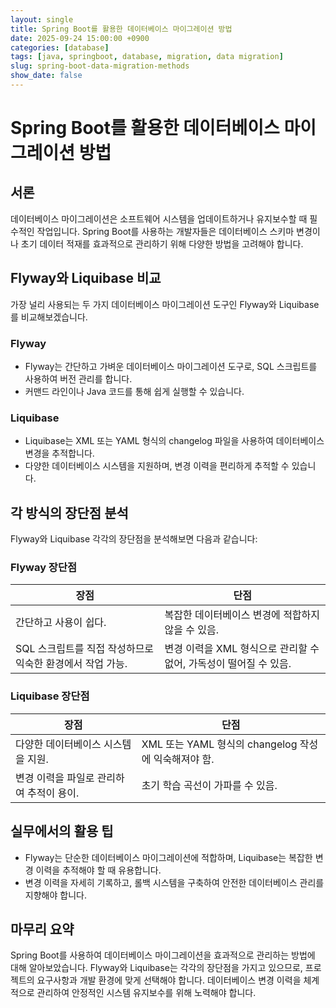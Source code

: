 ```yaml
---
layout: single
title: Spring Boot를 활용한 데이터베이스 마이그레이션 방법
date: 2025-09-24 15:00:00 +0900
categories: [database]
tags: [java, springboot, database, migration, data migration]
slug: spring-boot-data-migration-methods
show_date: false
---
```


# Spring Boot를 활용한 데이터베이스 마이그레이션 방법

## 서론
데이터베이스 마이그레이션은 소프트웨어 시스템을 업데이트하거나 유지보수할 때 필수적인 작업입니다. Spring Boot를 사용하는 개발자들은 데이터베이스 스키마 변경이나 초기 데이터 적재를 효과적으로 관리하기 위해 다양한 방법을 고려해야 합니다.

## Flyway와 Liquibase 비교
가장 널리 사용되는 두 가지 데이터베이스 마이그레이션 도구인 Flyway와 Liquibase를 비교해보겠습니다.

### Flyway
- Flyway는 간단하고 가벼운 데이터베이스 마이그레이션 도구로, SQL 스크립트를 사용하여 버전 관리를 합니다.
- 커맨드 라인이나 Java 코드를 통해 쉽게 실행할 수 있습니다.

### Liquibase
- Liquibase는 XML 또는 YAML 형식의 changelog 파일을 사용하여 데이터베이스 변경을 추적합니다.
- 다양한 데이터베이스 시스템을 지원하며, 변경 이력을 편리하게 추적할 수 있습니다.

## 각 방식의 장단점 분석
Flyway와 Liquibase 각각의 장단점을 분석해보면 다음과 같습니다:

### Flyway 장단점
| 장점                                      | 단점                                        |
|----------------------------------------|------------------------------------------|
| 간단하고 사용이 쉽다.                         | 복잡한 데이터베이스 변경에 적합하지 않을 수 있음.      |
| SQL 스크립트를 직접 작성하므로 익숙한 환경에서 작업 가능. | 변경 이력을 XML 형식으로 관리할 수 없어, 가독성이 떨어질 수 있음. |

### Liquibase 장단점
| 장점                                      | 단점                                        |
|----------------------------------------|------------------------------------------|
| 다양한 데이터베이스 시스템을 지원.                  | XML 또는 YAML 형식의 changelog 작성에 익숙해져야 함. |
| 변경 이력을 파일로 관리하여 추적이 용이.              | 초기 학습 곡선이 가파를 수 있음.                 |

## 실무에서의 활용 팁
- Flyway는 단순한 데이터베이스 마이그레이션에 적합하며, Liquibase는 복잡한 변경 이력을 추적해야 할 때 유용합니다.
- 변경 이력을 자세히 기록하고, 롤백 시스템을 구축하여 안전한 데이터베이스 관리를 지향해야 합니다.

## 마무리 요약
Spring Boot를 사용하여 데이터베이스 마이그레이션을 효과적으로 관리하는 방법에 대해 알아보았습니다. Flyway와 Liquibase는 각각의 장단점을 가지고 있으므로, 프로젝트의 요구사항과 개발 환경에 맞게 선택해야 합니다. 데이터베이스 변경 이력을 체계적으로 관리하여 안정적인 시스템 유지보수를 위해 노력해야 합니다.